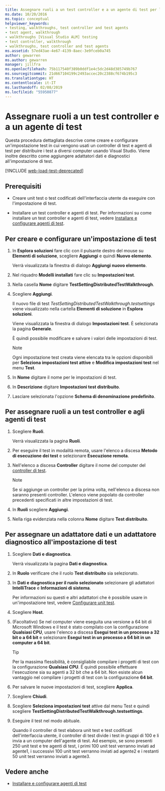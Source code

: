 ```yaml
---
title: Assegnare ruoli a un test controller e a un agente di test per l'esecuzione di test automatizzati
ms.date: 10/20/2016
ms.topic: conceptual
helpviewer_keywords:
- testing, walkthroughs, test controller and test agents
- test agent, walkthrough
- walkthroughs [Visual Studio ALM] testing
- test controller, walkthrough
- walkthroughs, test controller and test agents
ms.assetid: 57ed43ae-4e67-4139-8aec-3e9fceb0a745
author: gewarren
ms.author: gewarren
manager: jillfra
ms.openlocfilehash: 75b117540f389b0ddf1e4c5dc2d48d385749b767
ms.sourcegitcommit: 21d667104199c2493accec20c2388cf674b195c3
ms.translationtype: HT
ms.contentlocale: it-IT
ms.lasthandoff: 02/08/2019
ms.locfileid: "55950877"
---
```

# <a name="assign-roles-to-a-test-controller-and-test-agent"></a>Assegnare ruoli a un test controller e a un agente di test

Questa procedura dettagliata descrive come creare e configurare un'impostazione test in cui vengono usati un controller di test e agenti di test per distribuire i test a diversi computer usando Visual Studio. Viene inoltre descritto come aggiungere adattatori dati e diagnostici all'impostazione di test.

[!INCLUDE [web-load-test-deprecated](includes/web-load-test-deprecated.md)]

## <a name="prerequisites"></a>Prerequisiti

-   Creare unit test o test codificati dell'interfaccia utente da eseguire con l'impostazione di test.

-   Installare un test controller e agenti di test. Per informazioni su come installare un test controller e agenti di test, vedere [Installare e configurare agenti di test](../test/lab-management/install-configure-test-agents.md).

## <a name="to-create-and-configure-a-test-setting"></a>Per creare e configurare un'impostazione di test

1.  In **Esplora soluzioni** fare clic con il pulsante destro del mouse su **Elementi di soluzione**, scegliere **Aggiungi** e quindi **Nuovo elemento**.

     Verrà visualizzata la finestra di dialogo **Aggiungi nuovo elemento**.

2.  Nel riquadro **Modelli installati** fare clic su **Impostazioni test**.

3.  Nella casella **Nome** digitare **TestSettingDistributedTestWalkthrough**.

4.  Scegliere **Aggiungi**.

     Il nuovo file di test *TestSettingDistributedTestWalkthrough.testsettings* viene visualizzato nella cartella **Elementi di soluzione** in **Esplora soluzioni**.

     Viene visualizzata la finestra di dialogo **Impostazioni test**. È selezionata la pagina **Generale**.

     È quindi possibile modificare e salvare i valori delle impostazioni di test.

    > [!NOTE]
    > Ogni impostazione test creata viene elencata tra le opzioni disponibili per **Seleziona impostazioni test attive** e **Modifica impostazioni test** nel menu **Test**.

5.  In **Nome** digitare il nome per le impostazioni di test.

6.  In **Descrizione** digitare **Impostazioni test distribuito**.

7.  Lasciare selezionata l'opzione **Schema di denominazione predefinito**.

## <a name="to-assign-roles-to-a-test-controller-and-test-agents"></a>Per assegnare ruoli a un test controller e agli agenti di test

1.  Scegliere **Ruoli**.

     Verrà visualizzata la pagina **Ruoli**.

2.  Per eseguire il test in modalità remota, usare l'elenco a discesa **Metodo di esecuzione dei test** e selezionare **Esecuzione remota**.

3.  Nell'elenco a discesa **Controller** digitare il nome del computer del [controller di test](../test/lab-management/install-configure-test-agents.md).

    > [!NOTE]
    > Se si aggiunge un controller per la prima volta, nell'elenco a discesa non saranno presenti controller. L'elenco viene popolato da controller precedenti specificati in altre impostazioni di test.

4.  In **Ruoli** scegliere **Aggiungi**.

5.  Nella riga evidenziata nella colonna **Nome** digitare **Test distribuito**.

## <a name="to-assign-a-diagnostic-and-data-adapter-to-your-test-setting"></a>Per assegnare un adattatore dati e un adattatore diagnostico all'impostazione di test

1.  Scegliere **Dati e diagnostica**.

     Verrà visualizzata la pagina **Dati e diagnostica**.

2.  In **Ruolo** verificare che il ruolo **Test distribuito** sia selezionato.

3.  In **Dati e diagnostica per il ruolo selezionato** selezionare gli adattatori **IntelliTrace** e **Informazioni di sistema**.

     Per informazioni su questi e altri adattatori che è possibile usare in un'impostazione test, vedere [Configurare unit test](../test/configure-unit-tests-by-using-a-dot-runsettings-file.md).

4.  Scegliere **Host**.

5.  (Facoltativo) Se nel computer viene eseguita una versione a 64 bit di Microsoft Windows e il test è stato compilato con la configurazione **Qualsiasi CPU**, usare l'elenco a discesa **Esegui test in un processo a 32 bit o a 64 bit** e selezionare **Esegui test in un processo a 64 bit in un computer a 64 bit**.

    > [!TIP]
    > Per la massima flessibilità, è consigliabile compilare i progetti di test con la configurazione **Qualsiasi CPU**. È quindi possibile effettuare l'esecuzione sia su agenti a 32 bit che a 64 bit. Non esiste alcun vantaggio nel compilare i progetti di test con la configurazione **64 bit**.

6.  Per salvare le nuove impostazioni di test, scegliere **Applica**.

7.  Scegliere **Chiudi**.

8.  Scegliere **Seleziona impostazioni test** attive dal menu Test e quindi scegliere **TestSettingDistributedTestWalkthrough.testsettings**.

9. Eseguire il test nel modo abituale.

     Quando il controller di test elabora unit test e test codificati dell'interfaccia utente, il controller di test divide i test in gruppi di 100 e li invia a un computer dell'agente di test. Ad esempio, se sono presenti 250 unit test e tre agenti di test, i primi 100 unit test verranno inviati ad agente1, i successivi 100 unit test verranno inviati ad agente2 e i restanti 50 unit test verranno inviati a agente3.

## <a name="see-also"></a>Vedere anche

- [Installare e configurare agenti di test](../test/lab-management/install-configure-test-agents.md)